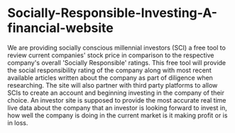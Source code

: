 # Socially-Responsible-Investing-A-financial-website
We are providing socially conscious millennial investors (SCI) a free tool to review current companies' stock price in comparison to the respective company's overall 'Socially Responsible' ratings.  This free tool will provide the social responsibility rating of the company along with most recent available articles written about the company as part of diligence when researching.  The site will also partner with third party platforms to allow SCIs to create an account and beginning investing in the company of their choice. An investor site is supposed to provide the most accurate real time live data about the company that an investor is looking forward to invest in, how well the company is doing in the current market is it making profit or is in loss.
